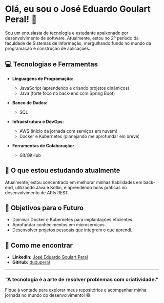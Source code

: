 # Olá, eu sou o José Eduardo Goulart Peral! 👋

Sou um entusiasta de tecnologia e estudante apaixonado por desenvolvimento de software. Atualmente, estou no 2º período da faculdade de Sistemas de Informação, mergulhando fundo no mundo da programação e construção de aplicações.

## 💻 Tecnologias e Ferramentas

- **Linguagens de Programação:**

  - JavaScript (aprendendo e criando projetos dinâmicos)
  - Java (forte foco no back-end com Spring Boot)

- **Banco de Dados:**

  - SQL

- **Infraestrutura e DevOps:**

  - AWS (início da jornada com serviços em nuvem)
  - Docker e Kubernetes (planejando me aprofundar em breve)

- **Ferramentas de Colaboração:**

  - Git/GitHub

## 🌱 O que estou estudando atualmente

Atualmente, estou concentrado em melhorar minhas habilidades em back-end, utilizando Java e Kotlin, e aprendendo boas práticas no desenvolvimento de APIs REST.

## 🚀 Objetivos para o Futuro

- Dominar Docker e Kubernetes para implantações eficientes.
- Aprofundar conhecimentos em microserviços.
- Desenvolver projetos pessoais que integrem o que aprendi.

## 🔗 Como me encontrar

- **LinkedIn:** [José Eduardo Goulart Peral](https://www.linkedin.com)
- **GitHub:** [duduperal](https://github.com/duduperal)

---

### “A tecnologia é a arte de resolver problemas com criatividade.”

Fique à vontade para explorar meus repositórios e acompanhar minha jornada no mundo do desenvolvimento! 😄

